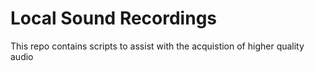 # Local Sound Recordings
 This repo contains scripts to assist with the acquistion of higher quality audio
